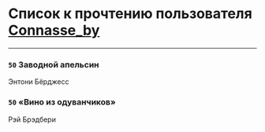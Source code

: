# Список к прочтению пользователя [Connasse_by](http://twitter.com/Connasse_by)
---

### `50` Заводной апельсин
Энтони Бёрджесс

### `50` «Вино из одуванчиков»
Рэй Брэдбери

